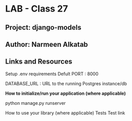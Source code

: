# LAB - Class 27
## Project: django-models
## Author: Narmeen Alkatab
## Links and Resources

Setup .env requirements
Defult PORT : 8000

DATABASE_URL : URL to the running Postgres instance/db


__How to initialize/run your application (where applicable)__

python manage.py runserver

How to use your library (where applicable) Tests Test link